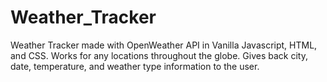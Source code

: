 # Weather_Tracker
Weather Tracker made with OpenWeather API in Vanilla Javascript, HTML, and CSS.
Works for any locations throughout the globe. Gives back city, date, temperature, and weather type information to the user.
